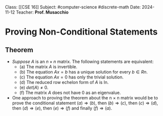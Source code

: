 Class: [[CSE 16]]
Subject: #computer-science  #discrete-math 
Date: 2024-11-12
Teacher: **Prof. Musacchio**

# Proving Non-Conditional Statements

## Theorem 
- *Suppose* $A$ is an $n × n$ matrix. The following statements are equivalent: 
	- (a) The matrix $A$ is invertible. 
	- (b) The equation $Ax = b$ has a unique solution for every $b ∈ Rn$. 
	- (c) The equation $Ax = 0$ has only the trivial solution. 
	- (d) The reduced row echelon form of $A$ is In. 
	- (e) $det(A) \neq 0$. 
	- (f) The matrix $A$ does not have 0 as an eigenvalue. 
- One approach to proving the theorem about the n × n matrix would be to prove the conditional statement ($a) ⇒ (b$), then $(b) ⇒ (c)$, then $(c) ⇒ (d)$, then $(d) ⇒ (e)$, then ($e) ⇒ ( f )$ and finally $(f) ⇒ (a)$.